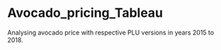 # Avocado_pricing_Tableau
Analysing avocado price with respective PLU versions in years 2015 to 2018.  
